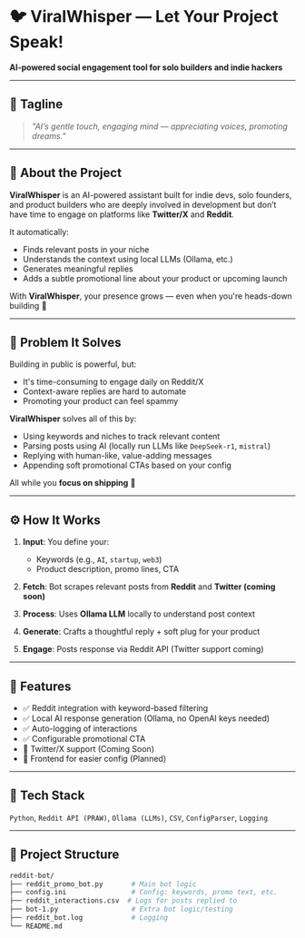 # 🐦 ViralWhisper — Let Your Project Speak!

**AI-powered social engagement tool for solo builders and indie hackers**

---

## 📌 Tagline

> *"AI’s gentle touch, engaging mind — appreciating voices, promoting dreams."*

---

## 🚀 About the Project

**ViralWhisper** is an AI-powered assistant built for indie devs, solo founders, and product builders who are deeply involved in development but don’t have time to engage on platforms like **Twitter/X** and **Reddit**.

It automatically:
- Finds relevant posts in your niche
- Understands the context using local LLMs (Ollama, etc.)
- Generates meaningful replies
- Adds a subtle promotional line about your product or upcoming launch

With **ViralWhisper**, your presence grows — even when you're heads-down building 🚧

---

## 🧩 Problem It Solves

Building in public is powerful, but:

- It's time-consuming to engage daily on Reddit/X
- Context-aware replies are hard to automate
- Promoting your product can feel spammy

**ViralWhisper** solves all of this by:
- Using keywords and niches to track relevant content
- Parsing posts using AI (locally run LLMs like `DeepSeek-r1`, `mistral`)
- Replying with human-like, value-adding messages
- Appending soft promotional CTAs based on your config

All while you **focus on shipping** 🚢

---

## ⚙️ How It Works

1. **Input**: You define your:
   - Keywords (e.g., `AI`, `startup`, `web3`)
   - Product description, promo lines, CTA

2. **Fetch**: Bot scrapes relevant posts from **Reddit** and **Twitter (coming soon)**

3. **Process**: Uses **Ollama LLM** locally to understand post context

4. **Generate**: Crafts a thoughtful reply + soft plug for your product

5. **Engage**: Posts response via Reddit API (Twitter support coming)

---

## 🧪 Features

- ✅ Reddit integration with keyword-based filtering
- ✅ Local AI response generation (Ollama, no OpenAI keys needed)
- ✅ Auto-logging of interactions
- ✅ Configurable promotional CTA
- 🚧 Twitter/X support (Coming Soon)
- 🚧 Frontend for easier config (Planned)

---

## 🔧 Tech Stack

`Python`, `Reddit API (PRAW)`, `Ollama (LLMs)`, `CSV`, `ConfigParser`, `Logging`

---

## 🧱 Project Structure

```bash
reddit-bot/
├── reddit_promo_bot.py       # Main bot logic
├── config.ini                # Config: keywords, promo text, etc.
├── reddit_interactions.csv  # Logs for posts replied to
├── bot-1.py                  # Extra bot logic/testing
├── reddit_bot.log            # Logging
└── README.md
